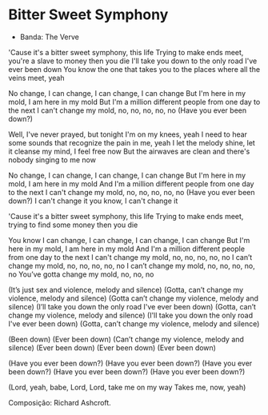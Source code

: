 # Bitter Sweet Symphony
- Banda: The Verve
 
'Cause it's a bitter sweet symphony, this life
Trying to make ends meet, you're a slave to money then you die
I'll take you down to the only road I've ever been down
You know the one that takes you to the places where all the veins meet, yeah

No change, I can change, I can change, I can change
But I'm here in my mold, I am here in my mold
But I'm a million different people from one day to the next
I can't change my mold, no, no, no, no, no
(Have you ever been down?)

Well, I've never prayed, but tonight I'm on my knees, yeah
I need to hear some sounds that recognize the pain in me, yeah
I let the melody shine, let it cleanse my mind, I feel free now
But the airwaves are clean and there's nobody singing to me now

No change, I can change, I can change, I can change
But I'm here in my mold, I am here in my mold
And I'm a million different people from one day to the next
I can't change my mold, no, no, no, no, no
(Have you ever been down?)
I can't change it you know, I can't change it

'Cause it's a bitter sweet symphony, this life
Trying to make ends meet, trying to find some money then you die

You know I can change, I can change, I can change, I can change
But I'm here in my mold, I am here in my mold
And I'm a million different people from one day to the next
I can't change my mold, no, no, no, no, no
I can’t change my mold, no, no, no, no, no
I can’t change my mold, no, no, no, no, no
You’ve gotta change my mold, no, no, no

(It’s just sex and violence, melody and silence)
(Gotta, can’t change my violence, melody and silence)
(Gotta can’t change my violence, melody and silence)
(I’ll take you down the only road I've ever been down)
(Gotta, can’t change my violence, melody and silence)
(I'll take you down the only road I've ever been down)
(Gotta, can’t change my violence, melody and silence)

(Been down)
(Ever been down)
(Can’t change my violence, melody and silence)
(Ever been down)
(Ever been down)
(Ever been down)

(Have you ever been down?)
(Have you ever been down?)
(Have you ever been down?)
(Have you ever been down?)
(Have you ever been down?)

(Lord, yeah, babe, Lord, Lord, take me on my way
Takes me, now, yeah)

Composição: Richard Ashcroft.
